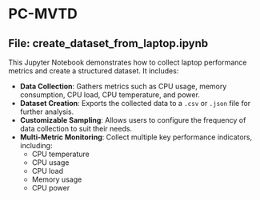 # PC-MVTD
## File: create_dataset_from_laptop.ipynb

This Jupyter Notebook demonstrates how to collect laptop performance metrics and create a structured dataset. It includes:

- **Data Collection**: Gathers metrics such as CPU usage, memory consumption, CPU load, CPU temperature, and power.
- **Dataset Creation**: Exports the collected data to a `.csv` or `.json` file for further analysis.
- **Customizable Sampling**: Allows users to configure the frequency of data collection to suit their needs.
- **Multi-Metric Monitoring**: Collect multiple key performance indicators, including:
  - CPU temperature
  - CPU usage
  - CPU load
  - Memory usage
  - CPU power
